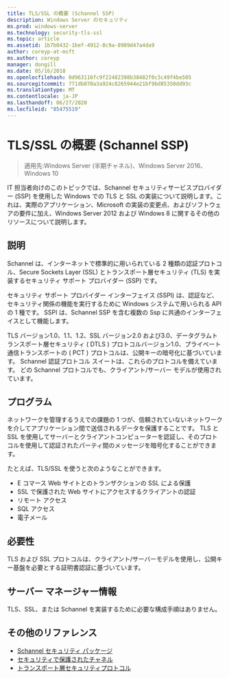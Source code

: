 ```yaml
---
title: TLS/SSL の概要 (Schannel SSP)
description: Windows Server のセキュリティ
ms.prod: windows-server
ms.technology: security-tls-ssl
ms.topic: article
ms.assetid: 1b7b0432-1bef-4912-8c9a-8989d47a4da9
author: coreyp-at-msft
ms.author: coreyp
manager: dongill
ms.date: 05/16/2018
ms.openlocfilehash: 0d963116fc9f22482398b38482f0c3c49f4be505
ms.sourcegitcommit: 771db070a3a924c8265944e21bf9bd85350dd93c
ms.translationtype: MT
ms.contentlocale: ja-JP
ms.lasthandoff: 06/27/2020
ms.locfileid: "85475519"
---
```

# <a name="tlsssl-overview-schannel-ssp"></a>TLS/SSL の概要 (Schannel SSP)

>適用先:Windows Server (半期チャネル)、Windows Server 2016、Windows 10

IT 担当者向けのこのトピックでは、Schannel セキュリティサービスプロバイダー (SSP) を使用した Windows での TLS と SSL の実装について説明します。これは、実際のアプリケーション、Microsoft の実装の変更点、およびソフトウェアの要件に加え、Windows Server 2012 および Windows 8 に関するその他のリソースについて説明します。

## <a name="description"></a><a name="BKMK_OVER"></a>説明
Schannel は、インターネットで標準的に用いられている 2 種類の認証プロトコル、Secure Sockets Layer (SSL) とトランスポート層セキュリティ (TLS) を実装するセキュリティ サポート プロバイダー (SSP) です。

セキュリティ サポート プロバイダー インターフェイス (SSPI) は、認証など、セキュリティ関係の機能を実行するために Windows システムで用いられる API の 1 種です。 SSPI は、Schannel SSP を含む複数の Ssp に共通のインターフェイスとして機能します。

TLS バージョン1.0、1.1、1.2、SSL バージョン2.0 および3.0、データグラムトランスポート層セキュリティ \( DTLS \) プロトコルバージョン1.0、プライベート通信トランスポートの \( PCT \) プロトコルは、公開キーの暗号化に基づいています。 Schannel 認証プロトコル スイートは、これらのプロトコルを備えています。 どの Schannel プロトコルでも、クライアント/サーバー モデルが使用されています。

## <a name="applications"></a><a name="BKMK_APP"></a>プログラム
ネットワークを管理するうえでの課題の 1 つが、信頼されていないネットワークを介してアプリケーション間で送信されるデータを保護することです。 TLS と SSL を使用してサーバーとクライアントコンピューターを認証し、そのプロトコルを使用して認証されたパーティ間のメッセージを暗号化することができます。

たとえば、TLS/SSL を使うと次のようなことができます。

-   E コマース Web サイトとのトランザクションの SSL による保護
-   SSL で保護された Web サイトにアクセスするクライアントの認証
-   リモート アクセス
-   SQL アクセス
-   電子メール

## <a name="requirements"></a><a name="BKMK_SOFT"></a>必要性
TLS および SSL プロトコルは、クライアント/サーバーモデルを使用し、公開キー基盤を必要とする証明書認証に基づいています。

## <a name="server-manager-information"></a><a name="BKMK_INSTALL"></a>サーバー マネージャー情報
TLS、SSL、または Schannel を実装するために必要な構成手順はありません。

## <a name="additional-references"></a>その他のリファレンス ##

-   [Schannel セキュリティ パッケージ](https://docs.microsoft.com/windows/desktop/com/schannel)
-   [セキュリティで保護されたチャネル](https://docs.microsoft.com/windows/desktop/SecAuthN/secure-channel)
-   [トランスポート層セキュリティプロトコル](https://docs.microsoft.com/windows/desktop/SecAuthN/transport-layer-security-protocol)
